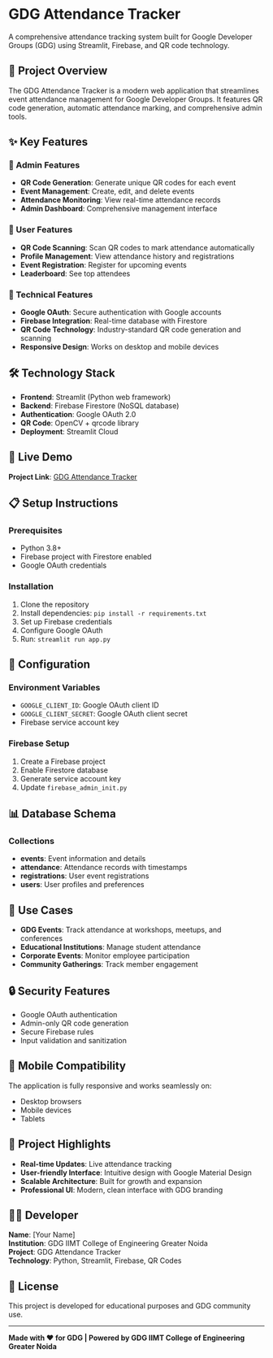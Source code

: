 # GDG Attendance Tracker

A comprehensive attendance tracking system built for Google Developer Groups (GDG) using Streamlit, Firebase, and QR code technology.

## 🎯 Project Overview

The GDG Attendance Tracker is a modern web application that streamlines event attendance management for Google Developer Groups. It features QR code generation, automatic attendance marking, and comprehensive admin tools.

## ✨ Key Features

### 🔐 Admin Features
- **QR Code Generation**: Generate unique QR codes for each event
- **Event Management**: Create, edit, and delete events
- **Attendance Monitoring**: View real-time attendance records
- **Admin Dashboard**: Comprehensive management interface

### 📱 User Features
- **QR Code Scanning**: Scan QR codes to mark attendance automatically
- **Profile Management**: View attendance history and registrations
- **Event Registration**: Register for upcoming events
- **Leaderboard**: See top attendees

### 🔧 Technical Features
- **Google OAuth**: Secure authentication with Google accounts
- **Firebase Integration**: Real-time database with Firestore
- **QR Code Technology**: Industry-standard QR code generation and scanning
- **Responsive Design**: Works on desktop and mobile devices

## 🛠️ Technology Stack

- **Frontend**: Streamlit (Python web framework)
- **Backend**: Firebase Firestore (NoSQL database)
- **Authentication**: Google OAuth 2.0
- **QR Code**: OpenCV + qrcode library
- **Deployment**: Streamlit Cloud

## 🚀 Live Demo

**Project Link**: [GDG Attendance Tracker](https://gdg-attendance-tracker.streamlit.app)

## 📋 Setup Instructions

### Prerequisites
- Python 3.8+
- Firebase project with Firestore enabled
- Google OAuth credentials

### Installation
1. Clone the repository
2. Install dependencies: `pip install -r requirements.txt`
3. Set up Firebase credentials
4. Configure Google OAuth
5. Run: `streamlit run app.py`

## 🔧 Configuration

### Environment Variables
- `GOOGLE_CLIENT_ID`: Google OAuth client ID
- `GOOGLE_CLIENT_SECRET`: Google OAuth client secret
- Firebase service account key

### Firebase Setup
1. Create a Firebase project
2. Enable Firestore database
3. Generate service account key
4. Update `firebase_admin_init.py`

## 📊 Database Schema

### Collections
- **events**: Event information and details
- **attendance**: Attendance records with timestamps
- **registrations**: User event registrations
- **users**: User profiles and preferences

## 🎯 Use Cases

- **GDG Events**: Track attendance at workshops, meetups, and conferences
- **Educational Institutions**: Manage student attendance
- **Corporate Events**: Monitor employee participation
- **Community Gatherings**: Track member engagement

## 🔒 Security Features

- Google OAuth authentication
- Admin-only QR code generation
- Secure Firebase rules
- Input validation and sanitization

## 📱 Mobile Compatibility

The application is fully responsive and works seamlessly on:
- Desktop browsers
- Mobile devices
- Tablets

## 🎉 Project Highlights

- **Real-time Updates**: Live attendance tracking
- **User-friendly Interface**: Intuitive design with Google Material Design
- **Scalable Architecture**: Built for growth and expansion
- **Professional UI**: Modern, clean interface with GDG branding

## 👨‍💻 Developer

**Name**: [Your Name]  
**Institution**: GDG IIMT College of Engineering Greater Noida  
**Project**: GDG Attendance Tracker  
**Technology**: Python, Streamlit, Firebase, QR Codes

## 📄 License

This project is developed for educational purposes and GDG community use.

---

**Made with ❤️ for GDG | Powered by GDG IIMT College of Engineering Greater Noida** 